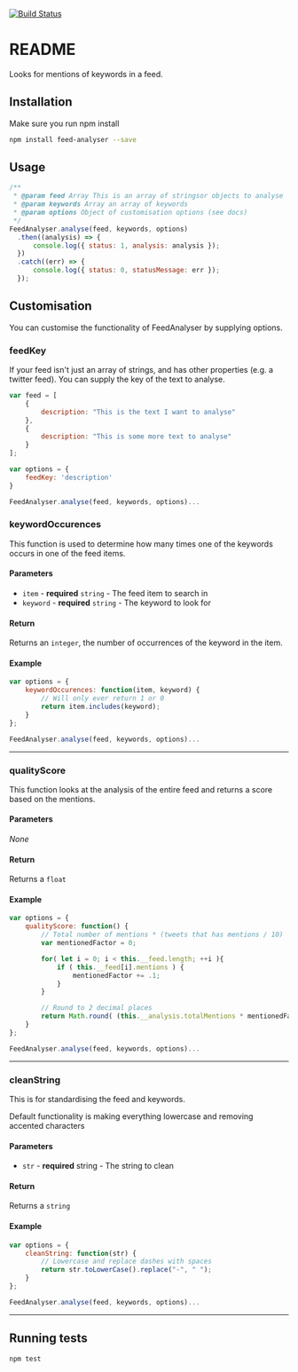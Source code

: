 [![Build Status](https://travis-ci.org/pallant/feed-analyser.svg?branch=master)](https://travis-ci.org/pallant/feed-analyser)

# README

Looks for mentions of keywords in a feed.


## Installation

Make sure you run npm install

```bash
npm install feed-analyser --save
```

## Usage

```js
/**
 * @param feed Array This is an array of stringsor objects to analyse
 * @param keywords Array an array of keywords
 * @param options Object of customisation options (see docs)
 */
FeedAnalyser.analyse(feed, keywords, options)
  .then((analysis) => {
      console.log({ status: 1, analysis: analysis });
  })
  .catch((err) => {
      console.log({ status: 0, statusMessage: err });
  });
```


## Customisation

You can customise the functionality of FeedAnalyser by supplying options.

### feedKey
If your feed isn't just an array of strings, and has other properties (e.g. a twitter feed). You can supply the key of the text to analyse.

```js
var feed = [
    {
        description: "This is the text I want to analyse"
    },
    {
        description: "This is some more text to analyse"
    }
];

var options = {
    feedKey: 'description'
}

FeedAnalyser.analyse(feed, keywords, options)...

```

### keywordOccurences
This function is used to determine how many times one of the keywords occurs in one of the feed items.

#### Parameters
* `item` - __required__ `string` - The feed item to search in
* `keyword` - __required__ `string` - The keyword to look for

#### Return
Returns an `integer`, the number of occurrences of the keyword in the item.

#### Example

```js
var options = {
    keywordOccurences: function(item, keyword) {
        // Will only ever return 1 or 0
        return item.includes(keyword);
    }
};

FeedAnalyser.analyse(feed, keywords, options)...
```

--------

### qualityScore
This function looks at the analysis of the entire feed and returns a score based on the mentions.


#### Parameters
*None*

#### Return

Returns a `float`

#### Example

```js
var options = {
    qualityScore: function() {
        // Total number of mentions * (tweets that has mentions / 10)
        var mentionedFactor = 0;

        for( let i = 0; i < this.__feed.length; ++i ){
            if ( this.__feed[i].mentions ) {
                mentionedFactor += .1;
            }
        }

        // Round to 2 decimal places
        return Math.round( (this.__analysis.totalMentions * mentionedFactor)*100 ) / 100;
    }
};

FeedAnalyser.analyse(feed, keywords, options)...
```

--------

### cleanString
This is for standardising the feed and keywords.

Default functionality is making everything lowercase and removing accented characters

#### Parameters
* `str` - __required__ string - The string to clean

#### Return

Returns a `string`

#### Example

```js
var options = {
    cleanString: function(str) {
        // Lowercase and replace dashes with spaces
        return str.toLowerCase().replace("-", " ");
    }
};

FeedAnalyser.analyse(feed, keywords, options)...
```

--------

## Running tests

```
npm test
```